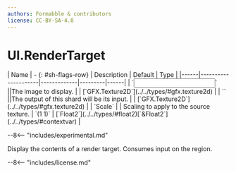 ```yaml
---
authors: Formabble & contributors
license: CC-BY-SA-4.0
---
```



# UI.RenderTarget

<div class="sh-parameters" markdown="1">
| Name | - {: #sh-flags-row} | Description | Default | Type |
|------|---------------------|-------------|---------|------|
| `<input>` ||The image to display. | | [`GFX.Texture2D`](../../types/#gfx.texture2d) |
| `<output>` ||The output of this shard will be its input. | | [`GFX.Texture2D`](../../types/#gfx.texture2d) |
| `Scale` |  | Scaling to apply to the source texture. | `(1 1)` | [`Float2`](../../types/#float2)[`&Float2`](../../types/#contextvar) |

</div>

--8<-- "includes/experimental.md"

Display the contents of a render target. Consumes input on the region.

--8<-- "includes/license.md"

